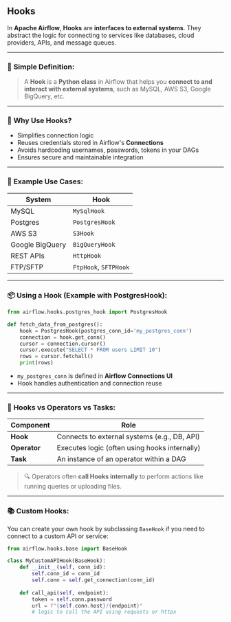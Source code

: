 ## Hooks

In **Apache Airflow**, **Hooks** are **interfaces to external systems**. They abstract the logic for connecting to services like databases, cloud providers, APIs, and message queues.

---

### 🧠 **Simple Definition:**

> A **Hook** is a **Python class** in Airflow that helps you **connect to and interact with external systems**, such as MySQL, AWS S3, Google BigQuery, etc.

---

### 🔗 **Why Use Hooks?**

* Simplifies connection logic
* Reuses credentials stored in Airflow's **Connections**
* Avoids hardcoding usernames, passwords, tokens in your DAGs
* Ensures secure and maintainable integration

---

### 🧩 **Example Use Cases:**

| System          | Hook                  |
| --------------- | --------------------- |
| MySQL           | `MySqlHook`           |
| Postgres        | `PostgresHook`        |
| AWS S3          | `S3Hook`              |
| Google BigQuery | `BigQueryHook`        |
| REST APIs       | `HttpHook`            |
| FTP/SFTP        | `FtpHook`, `SFTPHook` |

---

### 📦 **Using a Hook (Example with PostgresHook):**

```python
from airflow.hooks.postgres_hook import PostgresHook

def fetch_data_from_postgres():
    hook = PostgresHook(postgres_conn_id='my_postgres_conn')
    connection = hook.get_conn()
    cursor = connection.cursor()
    cursor.execute("SELECT * FROM users LIMIT 10")
    rows = cursor.fetchall()
    print(rows)
```

* `my_postgres_conn` is defined in **Airflow Connections UI**
* Hook handles authentication and connection reuse

---

### 🎯 **Hooks vs Operators vs Tasks:**

| Component    | Role                                          |
| ------------ | --------------------------------------------- |
| **Hook**     | Connects to external systems (e.g., DB, API)  |
| **Operator** | Executes logic (often using hooks internally) |
| **Task**     | An instance of an operator within a DAG       |

> 🔍 Operators often **call Hooks internally** to perform actions like running queries or uploading files.

---

### 📚 **Custom Hooks:**

You can create your own hook by subclassing `BaseHook` if you need to connect to a custom API or service:

```python
from airflow.hooks.base import BaseHook

class MyCustomAPIHook(BaseHook):
    def __init__(self, conn_id):
        self.conn_id = conn_id
        self.conn = self.get_connection(conn_id)
    
    def call_api(self, endpoint):
        token = self.conn.password
        url = f"{self.conn.host}/{endpoint}"
        # logic to call the API using requests or httpx
```
